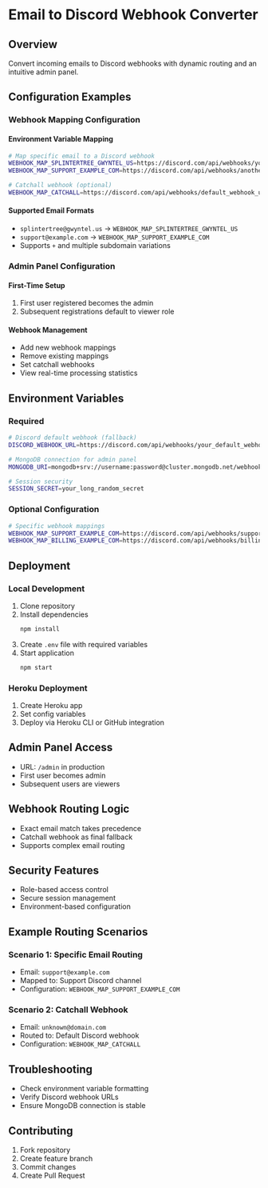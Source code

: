 # Email to Discord Webhook Converter

## Overview
Convert incoming emails to Discord webhooks with dynamic routing and an intuitive admin panel.

## Configuration Examples

### Webhook Mapping Configuration

#### Environment Variable Mapping
```bash
# Map specific email to a Discord webhook
WEBHOOK_MAP_SPLINTERTREE_GWYNTEL_US=https://discord.com/api/webhooks/your_webhook_url
WEBHOOK_MAP_SUPPORT_EXAMPLE_COM=https://discord.com/api/webhooks/another_webhook_url

# Catchall webhook (optional)
WEBHOOK_MAP_CATCHALL=https://discord.com/api/webhooks/default_webhook_url
```

#### Supported Email Formats
- `splintertree@gwyntel.us` → `WEBHOOK_MAP_SPLINTERTREE_GWYNTEL_US`
- `support@example.com` → `WEBHOOK_MAP_SUPPORT_EXAMPLE_COM`
- Supports `+` and multiple subdomain variations

### Admin Panel Configuration

#### First-Time Setup
1. First user registered becomes the admin
2. Subsequent registrations default to viewer role

#### Webhook Management
- Add new webhook mappings
- Remove existing mappings
- Set catchall webhooks
- View real-time processing statistics

## Environment Variables

### Required
```bash
# Discord default webhook (fallback)
DISCORD_WEBHOOK_URL=https://discord.com/api/webhooks/your_default_webhook

# MongoDB connection for admin panel
MONGODB_URI=mongodb+srv://username:password@cluster.mongodb.net/webhook_admin

# Session security
SESSION_SECRET=your_long_random_secret
```

### Optional Configuration
```bash
# Specific webhook mappings
WEBHOOK_MAP_SUPPORT_EXAMPLE_COM=https://discord.com/api/webhooks/support_channel
WEBHOOK_MAP_BILLING_EXAMPLE_COM=https://discord.com/api/webhooks/billing_channel
```

## Deployment

### Local Development
1. Clone repository
2. Install dependencies
   ```bash
   npm install
   ```
3. Create `.env` file with required variables
4. Start application
   ```bash
   npm start
   ```

### Heroku Deployment
1. Create Heroku app
2. Set config variables
3. Deploy via Heroku CLI or GitHub integration

## Admin Panel Access
- URL: `/admin` in production
- First user becomes admin
- Subsequent users are viewers

## Webhook Routing Logic
- Exact email match takes precedence
- Catchall webhook as final fallback
- Supports complex email routing

## Security Features
- Role-based access control
- Secure session management
- Environment-based configuration

## Example Routing Scenarios

### Scenario 1: Specific Email Routing
- Email: `support@example.com`
- Mapped to: Support Discord channel
- Configuration: `WEBHOOK_MAP_SUPPORT_EXAMPLE_COM`

### Scenario 2: Catchall Webhook
- Email: `unknown@domain.com`
- Routed to: Default Discord webhook
- Configuration: `WEBHOOK_MAP_CATCHALL`

## Troubleshooting
- Check environment variable formatting
- Verify Discord webhook URLs
- Ensure MongoDB connection is stable

## Contributing
1. Fork repository
2. Create feature branch
3. Commit changes
4. Create Pull Request
